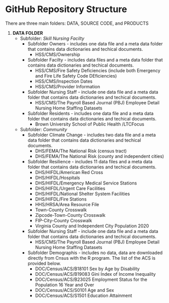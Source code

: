 # GitHub Repository Structure
There are three main folders: DATA, SOURCE CODE, and PRODUCTS
1. **DATA FOLDER**
   - Subfolder: *Skill Nursing Facilty*
     - Subfolder Owners - includes one data file and a meta data folder that contains data dictionaries and techical documents.
       - HSS/CMS/Ownership
     - Subfolder Facilty - includes data files and a meta data folder that contains data dictionaries and techical documents.
       - HSS/CMS/Fire Safety Deficiencies (include both Emergency and Fire Life Safety Code DEficiencies)
       - HSS/CMS/Inspection Dates
       - HSS/CMS/Provider Information 
     - Subfolder Nursing Staff - include one data file and a meta data folder that contains data dictionaries and techical documents.
       - HSS/CMS/The Payroll Based Journal (PBJ) Employee Detail Nursing Home Staffing Datasets
     - Subfolder Residents - includes one data file and a meta data folder that contains data dictionaries and techical documents.
       - Brown University School of Public Health /LTCFocus
   - Subfolder: *Community*
     - Subfolder Climate Change - includes two data file and a meta data folder that contains data dictionaries and techical documents.
       - DHS/FEMA/The National Risk (census tract)
       - DHS/FEMA/The National Risk (county and independent cities)
     - Subfolder Resilience - includes 11 data files and a meta data folder that contains data dictionaries and techical documents.
       - DHS/HIFDL/American Red Cross
       - DHS/HIFDL/Hospitals
       - DHS/HIFDL/Emergency Medical Service Stations
       - DHS/HIFDL/Urgent Care Facilities
       - DHS/HIFDL/National Shelter System Facilities
       - DHS/HIFDL/Fire Stations
       - HHS/HRSA/Area Resource File
       - Town-County Crosswalk
       - Zipcode-Town-County Crosswalk
       - FIP-City-County Crosswalk
       - Virginia County and Independent City Population 2020
     - Subfolder Nursing Staff - include one data file and a meta data folder that contains data dictionaries and techical documents.
       - HSS/CMS/The Payroll Based Journal (PBJ) Employee Detail Nursing Home Staffing Datasets
     - Subfolder Demographis - includes no data, data are downloaded directly from Cnsus with the R program. The list of the ACS is provided below. 
       - DOC/Census/ACS/B18101 Sex by Age by Disability
       - DOC/Census/ACS/B19083 Gini Index of Income Inequality
       - DOC/Census/ACS/B23025 Employment Status for the Population 16 Year and Over
       - DOC/Census/ACS/S0101 Age and Sex
       - DOC/Census/ACS/S1501 Education Attainment
